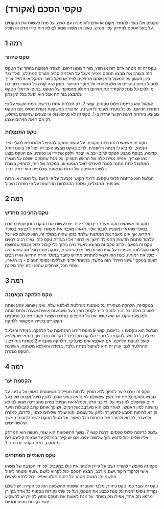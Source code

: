 # טקסי הסכם (אקורד)

טקסים אלו נועדו להחזיר מקום או אדם להרמוניה עם גאיה. על מנת לעשות את הטקסים על בעל הטקס להחזיק עליו פטיש, טאלן או משהו שמעולם לא היה בידי אדם או תולע. 


## **רמה 1**

### טקס טיהור

טקס זה זה מטהר אדם רוח או חפץ, מוריד ממנו זיהום. 
הצורה הנפוצה ביותר של הטקס הזה מעורב את מבצע הטקס מצייר מעגל על האדמה סביב הגורם המתולע, הולך נגד כיוון השעון על המעגל בזמן שהם מחזיקים לפיד או מקל בוער. המקל או הלפיד צריך לטבול במים טהורים או שלג ולהתיז על מוקד הטיהור. בזמן שזה קורה כל הגארו בסביבה מייללים על מנת להפחיד את הזיהום התולע מהמוקד של הטקס. באופן אידאלי הטקס מתבצע בזריחה אבל הוא יפעל בכל זמן נתון.

הגלגול הוא כריזמה פלוס טקסים, קושי 7. רק הצלחה אחת נדרשת. רמת הקושי על פי חומרת הזיהום. על כל מטרה מעבר לראשונה, יש צורך בהשקעת נקודת נוסיס. אם הטקס מבוצע בזריחה דרגת הקושי יורדת ב-1. טקס זה לא מרפא נזק או פצעים שמקורם בתולע, רק מסיר את הזיהום עצמו. 

### טקס התנצלות 

טקס זה משמש כהתנצלות טקסית. על עושה הטקס להתנצל ולהתרפס לרגלי הצד הנפגע, ולהביא לו מנחה רלוונטית. לרוב בטקס מבצע העבירה יפול על ביטנו ויזחל קדימה, בנוסף מבצע הטקס לרוב ייבב או יבכה וילקק את ידי או כפותיו. אם הטקס בוצע כמו שצריך, אפילו נטייה קלה של הראש תספיק. על מנת שהטקס יושלם על הגארו המתנצל לתת מתנה קטנה לאינדבידואל הנפגע או, במקרה של רוח, להחזיק בצורה כלשהי אספקט של הרוח הנפגעת  שכלפייה הוא יראה כבוד.

הגלגול הוא כריזמה פלוס טקסים. דרגת הקושי נקבעת על פי הזעם של הגארו או הרוח שבפניה מתנצלים, מספר ההצלחות הדרושות על פי חומרת העוול.

## **רמה 2**

### טקס החניכה מחדש

טקס זה משמש כטקס מעבר בין מולדי ירח. יש לעשות את הטקס בזמן שהירח זורח במולד שהגארו מעוניין לעבור אליו. הגארו מאבד את מעמדו ומתחיל כצעיר במולד החדש, אך אינו מאבד את המתנות שלמד בזמן שהיה במולד זה. הוא לעולם לא יוכל ללמוד מתנות חדשות מהמולד הישן, או לחזור אליו בעזרת טקס כזה. גארו רבים רואים טקס זה כטאבו. לרוב טקס זה מבוצע כאשר מים בתוך כלי קיבול גדול מכסף שנחשפו לאורה של לונה נשפכים על גופו הערום של מבקש השינוי, מנקה אותו מכל מה שהוא היה - כולל את רמותיו. כעת הוא רשאי להתחיל מחדש כחבר במולד הירח החדש. גארו רבים רואים בטקס "שינוי הירח" הזה בחשד, במיוחד אדוני הצללים וכסופי הניבים - מי הגארו, אחרי הכל, שיחליט שהוא יודע יותר מלונה. 

## **רמה 3**

### טקס הלהקה הנאמנה

בטקס זה, הלהקה מצהירה על נאמנות מוחלטת לאלפא שלה, ואמון שהוא ינהיג אותה לטובת כולם. 
כל חבר להקה חייב לקחת חפץ בעל משמעות אישית ושערה ולתת אותה למבצע הטקס. אז הוא קושר את כל החפצים בעזרת השיער וקובר את כל החפצים הקשורים בקיירן המקושר ללהקה.

הגלגול הוא טקסים + כריזמה, קושי 9 מינוס דירוג המנהיגות של הלהקה. במידה והגלגול מצליח, בכל סשן להקתי כל חברי הלהקה מקבלים 2 נקודות כוח רצון, בתנאי שהאלפא פועל לטובת הלהקה. אם האלפא אינו פועל כך, הלהקה מאבדת 2 נקודות כוח רצון. ההחלטה לגבי עניין זה היא לשיקול מנחה בלבד. במידה והאלפא משתנה, השפעת הטקס נגמרת.

## **רמה 4**

### הקסמת יער

טקס זה גורם ליער להפוך ללא מזמין ולדחות מטיילים משוטטים באופן על טבעי. 
על מבצע הטקס לקחת זרד מעץ שמעולם לא נראה בעיני אדם, להכין מיכל מבטנו של בעל חיים שמעולם לא נצוד על ידי בני אדם, ולמלא את המיכל במים מהבריכה שמעולם לא נחשפה למין האנושי. לאחר מכן הוא מערבב את המים, ושופך אותם קרוב לגבולות היער וקורא לרוחות הטבע להתעורר ולהגן על עצמם. הוא שולח שליחים לצפון, לדרום, למזרח ולמערב, לקרוא ולהעיר את הרוחות בכל האזור. על מטיל הטקס לשיר לרוחות במשך שלושה ימים.

גלגול כריזמה פלוס טקסים, דרגת קושי 7. משך ההשפעות הוא שנה, הטווח הוא המרחק אליו שליח יכול להגיע תוך שלושה ימים. אם יש קיירן במרחק עד שמונה קילומטרים מהטקס, רמת הקושי יורדת ב-1. 

### טקס השמיים הפתוחים

טקס זה מאפשר להוריד גשם על קיירן ולטהר את כולו במקביל. 
על ידי הקרבה של משהו אישי ולרקוד ריקוד גשם מורכב, מבצע הטקס יכול לקרוא לגשם שוטף ומטהר ליפול מהשמיים. הגשם מטהר כל זיהום תולע ואפילו יכול לרפא פצעים.

טקס זה עובד כמו טקס טיהור, מלבד העובדה ששטח ההשפעה הוא כל הקיירן. יש לשלם נקודת נוסיס זמנית על מנת לבצע את הטקס, ועל כל שתי נקודות נוספות כל אחד בקיירן מרפא נזק אחד, אפילו נזק מיוחד. על מנת לעשות את הטקס מחוץ לקיירן יש להשקיע עשר נקודות נוסיס זמניות. 


